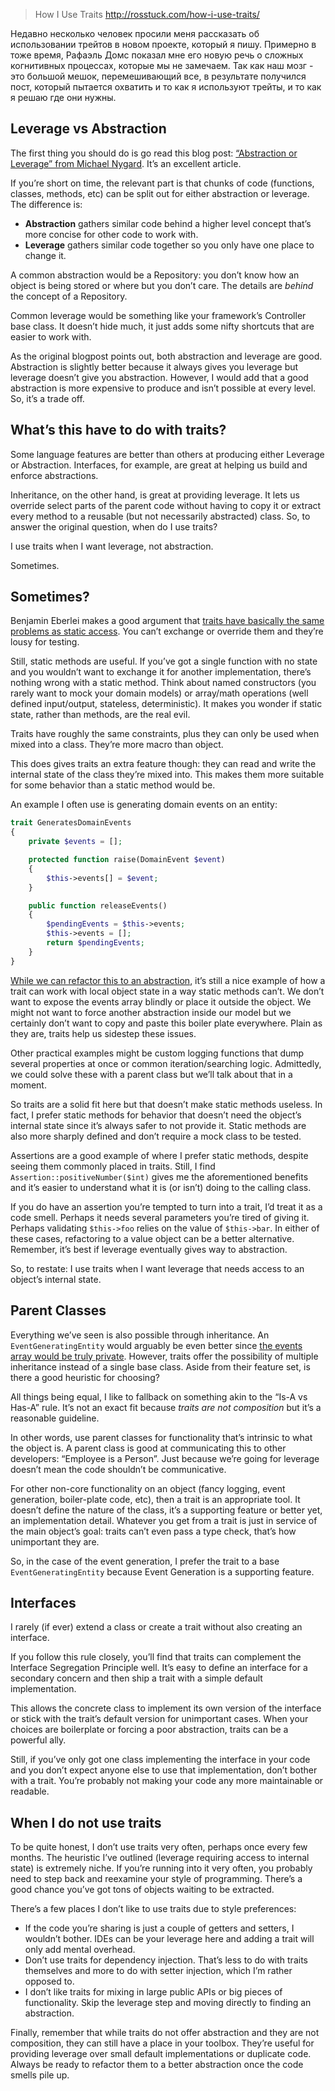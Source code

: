 >How I Use Traits
http://rosstuck.com/how-i-use-traits/

Недавно несколько человек просили меня рассказать об использовании трейтов в новом проекте, который я пишу. Примерно в тоже время, Рафаэль Домс показал мне его новую речь о сложных когнитивных процессах, которые мы не замечаем. Так как наш мозг - это большой мешок, перемешивающий все, в результате получился пост, который пытается охватить и то как я используют трейты, и то как я решаю где они нужны. 

## Leverage vs Abstraction

The first thing you should do is go read this blog post: [“Abstraction or Leverage” from Michael Nygard](http://thinkrelevance.com/blog/2013/04/04/abstraction-or-leverage). It’s an excellent article.

If you’re short on time, the relevant part is that chunks of code (functions, classes, methods, etc) can be split out for either abstraction or leverage. The difference is:

*   **Abstraction** gathers similar code behind a higher level concept that’s more concise for other code to work with.
*   **Leverage** gathers similar code together so you only have one place to change it.

A common abstraction would be a Repository: you don’t know how an object is being stored or where but you don’t care. The details are _behind_ the concept of a Repository.

Common leverage would be something like your framework’s Controller base class. It doesn’t hide much, it just adds some nifty shortcuts that are easier to work with.

As the original blogpost points out, both abstraction and leverage are good. Abstraction is slightly better because it always gives you leverage but leverage doesn’t give you abstraction. However, I would add that a good abstraction is more expensive to produce and isn’t possible at every level. So, it’s a trade off.

## What’s this have to do with traits?

Some language features are better than others at producing either Leverage or Abstraction. Interfaces, for example, are great at helping us build and enforce abstractions.

Inheritance, on the other hand, is great at providing leverage. It lets us override select parts of the parent code without having to copy it or extract every method to a reusable (but not necessarily abstracted) class. So, to answer the original question, when do I use traits?

I use traits when I want leverage, not abstraction.

Sometimes.

## Sometimes?

Benjamin Eberlei makes a good argument that [traits have basically the same problems as static access](http://www.whitewashing.de/2013/04/12/traits_are_static_access.html). You can’t exchange or override them and they’re lousy for testing.

Still, static methods are useful. If you’ve got a single function with no state and you wouldn’t want to exchange it for another implementation, there’s nothing wrong with a static method. Think about named constructors (you rarely want to mock your domain models) or array/math operations (well defined input/output, stateless, deterministic). It makes you wonder if static state, rather than methods, are the real evil.

Traits have roughly the same constraints, plus they can only be used when mixed into a class. They’re more macro than object.

This does gives traits an extra feature though: they can read and write the internal state of the class they’re mixed into. This makes them more suitable for some behavior than a static method would be.

An example I often use is generating domain events on an entity:

```php
trait GeneratesDomainEvents
{
    private $events = [];

    protected function raise(DomainEvent $event)
    {
        $this->events[] = $event;
    }

    public function releaseEvents()
    {
        $pendingEvents = $this->events;
        $this->events = [];
        return $pendingEvents;
    }
}
```

[While we can refactor this to an abstraction](https://gist.github.com/rosstuck/09804eed5fb9020a1ff0), it’s still a nice example of how a trait can work with local object state in a way static methods can’t. We don’t want to expose the events array blindly or place it outside the object. We might not want to force another abstraction inside our model but we certainly don’t want to copy and paste this boiler plate everywhere. Plain as they are, traits help us sidestep these issues.

Other practical examples might be custom logging functions that dump several properties at once or common iteration/searching logic. Admittedly, we could solve these with a parent class but we’ll talk about that in a moment.

So traits are a solid fit here but that doesn’t make static methods useless. In fact, I prefer static methods for behavior that doesn’t need the object’s internal state since it’s always safer to not provide it. Static methods are also more sharply defined and don’t require a mock class to be tested.

Assertions are a good example of where I prefer static methods, despite seeing them commonly placed in traits. Still, I find `Assertion::positiveNumber($int)` gives me the aforementioned benefits and it’s easier to understand what it is (or isn’t) doing to the calling class.

If you do have an assertion you’re tempted to turn into a trait, I’d treat it as a code smell. Perhaps it needs several parameters you’re tired of giving it. Perhaps validating `$this->foo` relies on the value of `$this->bar`. In either of these cases, refactoring to a value object can be a better alternative. Remember, it’s best if leverage eventually gives way to abstraction.

So, to restate: I use traits when I want leverage that needs access to an object’s internal state.

## Parent Classes

Everything we’ve seen is also possible through inheritance. An `EventGeneratingEntity` would arguably be even better since [the events array would be truly private](http://3v4l.org/M80Zl). However, traits offer the possibility of multiple inheritance instead of a single base class. Aside from their feature set, is there a good heuristic for choosing?

All things being equal, I like to fallback on something akin to the “Is-A vs Has-A” rule. It’s not an exact fit because _traits are not composition_ but it’s a reasonable guideline.

In other words, use parent classes for functionality that’s intrinsic to what the object is. A parent class is good at communicating this to other developers: “Employee is a Person”. Just because we’re going for leverage doesn’t mean the code shouldn’t be communicative.

For other non-core functionality on an object (fancy logging, event generation, boiler-plate code, etc), then a trait is an appropriate tool. It doesn’t define the nature of the class, it’s a supporting feature or better yet, an implementation detail. Whatever you get from a trait is just in service of the main object’s goal: traits can’t even pass a type check, that’s how unimportant they are.

So, in the case of the event generation, I prefer the trait to a base `EventGeneratingEntity` because Event Generation is a supporting feature.

## Interfaces

I rarely (if ever) extend a class or create a trait without also creating an interface.

If you follow this rule closely, you’ll find that traits can complement the Interface Segregation Principle well. It’s easy to define an interface for a secondary concern and then ship a trait with a simple default implementation.

This allows the concrete class to implement its own version of the interface or stick with the trait’s default version for unimportant cases. When your choices are boilerplate or forcing a poor abstraction, traits can be a powerful ally.

Still, if you’ve only got one class implementing the interface in your code and you don’t expect anyone else to use that implementation, don’t bother with a trait. You’re probably not making your code any more maintainable or readable.

## When I do not use traits

To be quite honest, I don’t use traits very often, perhaps once every few months. The heuristic I’ve outlined (leverage requiring access to internal state) is extremely niche. If you’re running into it very often, you probably need to step back and reexamine your style of programming. There’s a good chance you’ve got tons of objects waiting to be extracted.

There’s a few places I don’t like to use traits due to style preferences:

*   If the code you’re sharing is just a couple of getters and setters, I wouldn’t bother. IDEs can be your leverage here and adding a trait will only add mental overhead.
*   Don’t use traits for dependency injection. That’s less to do with traits themselves and more to do with setter injection, which I’m rather opposed to.
*   I don’t like traits for mixing in large public APIs or big pieces of functionality. Skip the leverage step and moving directly to finding an abstraction.

Finally, remember that while traits do not offer abstraction and they are not composition, they can still have a place in your toolbox. They’re useful for providing leverage over small default implementations or duplicate code. Always be ready to refactor them to a better abstraction once the code smells pile up.
